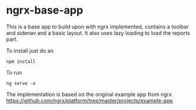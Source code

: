 # ngrx-base-app
This is a base app to build upon with ngrx implemented, contains a toolbar and sidenav and a basic layout. It also uses lazy loading to load the reports part.

To install just do an 

    npm install
    
To run

    ng serve -o

The implementation is based on the original example app from ngrx https://github.com/ngrx/platform/tree/master/projects/example-app
